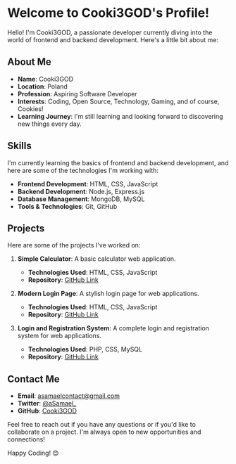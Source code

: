 # Welcome to Cooki3GOD's Profile!

Hello! I'm Cooki3GOD, a passionate developer currently diving into the world of frontend and backend development. Here's a little bit about me:

## About Me

- **Name**: Cooki3GOD
- **Location**: Poland
- **Profession**: Aspiring Software Developer
- **Interests**: Coding, Open Source, Technology, Gaming, and of course, Cookies!
- **Learning Journey**: I'm still learning and looking forward to discovering new things every day.

## Skills

I'm currently learning the basics of frontend and backend development, and here are some of the technologies I'm working with:

- **Frontend Development**: HTML, CSS, JavaScript
- **Backend Development**: Node.js, Express.js
- **Database Management**: MongoDB, MySQL
- **Tools & Technologies**: Git, GitHub

## Projects

Here are some of the projects I've worked on:

1. **Simple Calculator**: A basic calculator web application.
   - **Technologies Used**: HTML, CSS, JavaScript
   - **Repository**: [GitHub Link](https://github.com/Cooki3GOD/simpleCalculator)

2. **Modern Login Page**: A stylish login page for web applications.
   - **Technologies Used**: HTML, CSS, JavaScript
   - **Repository**: [GitHub Link](https://github.com/Cooki3GOD/Login-Page)

3. **Login and Registration System**: A complete login and registration system for web applications.
   - **Technologies Used**: PHP, CSS, MySQL
   - **Repository**: [GitHub Link](https://github.com/Cooki3GOD/LoginAndRegistrationSystem)

## Contact Me

- **Email**: asamaelcontact@gmail.com
- **Twitter**: [@aSamael_](https://twitter.com/aSamael_)
- **GitHub**: [Cooki3GOD](https://github.com/Cooki3GOD/Cooki3God.git)

Feel free to reach out if you have any questions or if you'd like to collaborate on a project. I'm always open to new opportunities and connections!

Happy Coding! 😊
